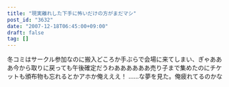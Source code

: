 ```yaml
---
title: "現実離れした下手に怖いだけの方がまだマシ"
post_id: "3632"
date: "2007-12-18T06:45:00+09:00"
draft: false
tag: []
---
```



冬コミはサークル参加なのに搬入どころか手ぶらで会場に来てしまい、ぎゃあああ今から取りに戻っても午後確定だうわああああああ売り子まで集めたのにチケットも頒布物も忘れるとかアホか俺えええ！ ……な夢を見た。俺疲れてるのかな
